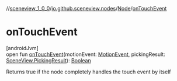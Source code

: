 //[sceneview_1_0_0](../../../index.md)/[io.github.sceneview.nodes](../index.md)/[Node](index.md)/[onTouchEvent](on-touch-event.md)

# onTouchEvent

[androidJvm]\
open fun [onTouchEvent](on-touch-event.md)(motionEvent: [MotionEvent](https://developer.android.com/reference/kotlin/android/view/MotionEvent.html), pickingResult: [SceneView.PickingResult](../../io.github.sceneview/-scene-view/-picking-result/index.md)): [Boolean](https://kotlinlang.org/api/latest/jvm/stdlib/kotlin/-boolean/index.html)

Returns true if the node completely handles the touch event by itself
